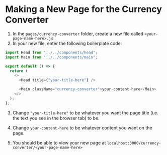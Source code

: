 # Making a New Page for the Currency Converter

1. In the `pages/currency-converter` folder, create a new file called `<your-page-name-here>.js`
2. In your new file, enter the following boilerplate code:

```javascript
import Head from "../../components/head";
import Main from "../../components/main";

export default () => {
  return (
    <>
      <Head title={"your-title-here"} />

      <Main className="currency-converter">your-content-here</Main>
    </>
  );
};
```

3. Change `"your-title-here"` to be whatever you want the page title (i.e. the text you see in the browser tab) to be.

4. Change `your-content-here` to be whatever content you want on the page.

5. You should be able to view your new page at `localhost:3000/currency-converter/<your-page-name-here>`
